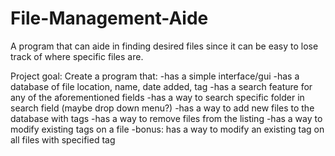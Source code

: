 # File-Management-Aide
A program that can aide in finding desired files since it can be easy to lose track of where specific files are.

Project goal:
	Create a program that:
	-has a simple interface/gui
	-has a database of file location, name, date added, tag
	-has a search feature for any of the aforementioned fields
	-has a way to search specific folder in search field (maybe drop down menu?)
	-has a way to add new files to the database with tags
	-has a way to remove files from the listing
	-has a way to modify existing tags on a file
	-bonus: has a way to modify an existing tag on all files with specified tag
